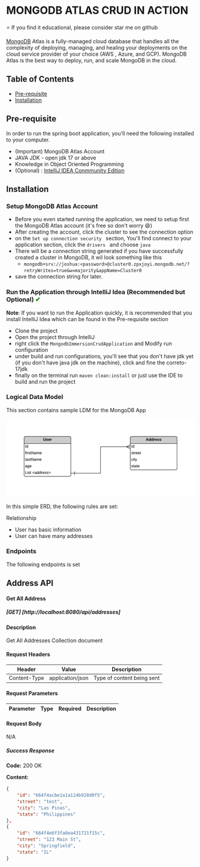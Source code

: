 # MONGODB ATLAS CRUD IN ACTION

:star: If you find it educational, please consider star me on github


[MongoDB](https://www.mongodb.com/products/platform/atlas-database) Atlas is a fully-managed cloud database that handles all the complexity of deploying, managing, and healing your deployments on the cloud service provider of your choice (AWS , Azure, and GCP). MongoDB Atlas is the best way to deploy, run, and scale MongoDB in the cloud.


## Table of Contents
- [Pre-requisite](#prerequisite)
- [Installation](#installation)


## Pre-requisite 

 In order to run the spring boot application, you'll need the following installed to your computer.

- (Important) MongoDB Atlas Account
- JAVA JDK - open jdk 17 or above
- Knowledge in Object Oriented Programming
- (Optional) : [IntelliJ IDEA Conmmunity Edition](https://www.jetbrains.com/idea/)


## Installation

### Setup MongoDB Atlas Account
- Before you even started running the application, we need to setup first the MongoDB Atlas account (it's free so don't worry :smile:)
- After creating the account, click the cluster to see the connection option 
- on the ``Set up connection security `` section, You'll find connect to your application section, click the ``drivers `` and choose ``java``
- There will be a connection string generated if you have successfully created a cluster in MongoDB, it wil look something like this
  - ``mongodb+srv://joshua:<password>@cluster0.zpxjoyi.mongodb.net/?retryWrites=true&w=majority&appName=Cluster0``
- save the connection string for later.

### Run the Application through IntelliJ Idea (Recommended but Optional) <span style="color:green;" class="task-list-item-icon">✔</span>

<b>Note</b>: If you want to run the Application quickly, it is recommended that you install IntelliJ Idea which can be found in the Pre-requisite section

- Clone the project
- Open the project through IntelliJ
- right click the ``MongodbImmersionCrudApplication`` and Modify run configuration
- under build and run configurations, you'll see that you don't have jdk yet (if you don't have java jdk on the machine), click and fine the correto-17jdk 
- finally on the terminal run ``maven clean:install`` or just use the IDE to build and run the project



### Logical Data Model

This section contains sample LDM for the MongoDB App

![NoSQL-database-design-example.png](NoSQL-database-design-example.png)

In this simple ERD, the following rules are set:

Relationship
- User has basic information
- User can have many addresses



### Endpoints

The following endpoints is set

## Address API

#### Get All Address

##### [GET] [http://localhost:8080/api/addresses]


#### Description
Get All Addresses Collection document

#### Request Headers
| Header         | Value            | Description                 |
|----------------|------------------|-----------------------------|
| Content-Type   | application/json | Type of content being sent  |

#### Request Parameters
| Parameter      | Type     | Required | Description                 |
|----------------|----------|----------|-----------------------------|

#### Request Body
N/A

##### Success Response
**Code:** 200 OK

**Content:**
```json
{
    "id": "664f4acbe1a1a124b928d0f5",
    "street": "test",
    "city": "Las Pinas",
    "state": "Philippines"
},
{
    "id": "664f4e6f3fa0ea431721f15c",
    "street": "123 Main St",
    "city": "Springfield",
    "state": "IL"
}



